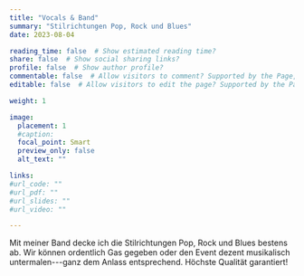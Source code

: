 ```yaml
---
title: "Vocals & Band"
summary: "Stilrichtungen Pop, Rock und Blues"
date: 2023-08-04

reading_time: false  # Show estimated reading time?
share: false  # Show social sharing links?
profile: false  # Show author profile?
commentable: false  # Allow visitors to comment? Supported by the Page, Post, and Docs content types.
editable: false  # Allow visitors to edit the page? Supported by the Page, Post, and Docs content types.

weight: 1

image:
  placement: 1
  #caption:
  focal_point: Smart
  preview_only: false
  alt_text: ""

links:
#url_code: ""
#url_pdf: ""
#url_slides: ""
#url_video: ""

---
```


Mit meiner Band decke ich die Stilrichtungen Pop, Rock und Blues bestens ab. Wir können ordentlich Gas gegeben oder den Event dezent musikalisch untermalen---ganz dem Anlass entsprechend. Höchste Qualität garantiert!
